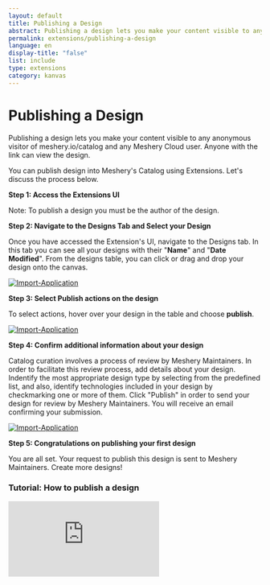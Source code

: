 ```yaml
---
layout: default
title: Publishing a Design
abstract: Publishing a design lets you make your content visible to any anonymous visitor with the link.
permalink: extensions/publishing-a-design
language: en
display-title: "false"
list: include
type: extensions
category: kanvas
---
```


# Publishing a Design

Publishing a design lets you make your content visible to any anonymous visitor of meshery.io/catalog and any Meshery Cloud user. Anyone with the link can view the design.

You can publish design into Meshery's Catalog using Extensions. Let's discuss the process below.

**Step 1: Access the Extensions UI**


Note: To publish a design you must be the author of the design.


**Step 2: Navigate to the Designs Tab and Select your Design**


Once you have accessed the Extension's UI, navigate to the Designs tab. In this tab you can see all your designs with their "<b>Name</b>" and "<b>Date Modified</b>". From the designs table, you can click or drag and drop your design onto the canvas.

<a href="{{ site.baseurl }}/assets/img/kanvas/design.png"><img style="border-radius: 0.5%;" alt="Import-Application" style="width:800px;height:auto;" src="{{ site.baseurl }}/assets/img/kanvas/design.png" /></a>


**Step 3: Select Publish actions on the design**

To select actions, hover over your design in the table and choose <b>publish</b>. 

<a href="{{ site.baseurl }}/assets/img/kanvas/action-publish.png"><img style="border-radius: 0.5%;" alt="Import-Application" style="width:800px;height:auto;" src="{{ site.baseurl }}/assets/img/kanvas/action-publish.png" /></a>


**Step 4: Confirm additional information about your design**

Catalog curation involves a process of review by Meshery Maintainers. In order to facilitate this review process, add details about your design. Indentify the most appropriate design type by selecting from the predefined list, and also, identify technologies included in your design by checkmarking one or more of them. Click "Publish" in order to send your design for review by Meshery Maintainers. You will receive an email confirming your submission.

<a href="{{ site.baseurl }}/assets/img/kanvas/publish-modal.png"><img style="border-radius: 0.5%;" alt="Import-Application" style="width:800px;height:auto;" src="{{ site.baseurl }}/assets/img/kanvas/publish-modal.png" /></a>

**Step 5: Congratulations on publishing your first design**

You are all set. Your request to publish this design is sent to Meshery Maintainers. Create more designs!

### Tutorial: How to publish a design

<div style="max-width: 800px">
  <div class="iframe-container">
    <iframe src="https://www.youtube.com/embed/UCKS4eSB7AY" title="How to Publish Designs using Meshery Extension" frameborder="0" allow="accelerometer; autoplay; clipboard-write; encrypted-media; gyroscope; picture-in-picture; web-share" allowfullscreen></iframe>
  </div>
</div>
